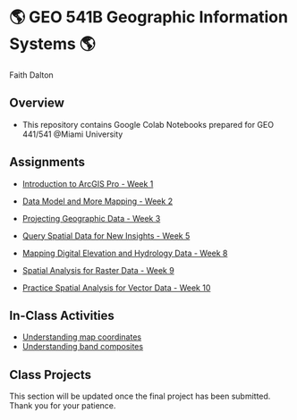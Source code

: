 # :earth_americas: GEO 541B Geographic Information Systems :earth_americas:

Faith Dalton

## Overview
- This repository contains Google Colab Notebooks prepared for GEO 441/541 @Miami University

## Assignments

- [Introduction to ArcGIS Pro - Week 1](Weekly_Assignments/introduction_to_arcgis_pro_gui.ipynb)
  
- [Data Model and More Mapping - Week 2](Weekly_Assignments/data_model_and_more_mapping.ipynb)

- [Projecting Geographic Data - Week 3](Weekly_Assignments/projecting_geographic_data.ipynb)

- [Query Spatial Data for New Insights - Week 5](Weekly_Assignments/query_spatial_data_for_new_insights.ipynb)

- [Mapping Digital Elevation and Hydrology Data - Week 8](Weekly_Assignments/Mapping_digital_elevation_and_hydrology_data.ipynb)

- [Spatial Analysis for Raster Data - Week 9](https://github.com/F-Dalton34/gis-project-portfolio-geo541b/blob/main/Weekly_Assignments/Raster%20Data.ipynb) 

- [Practice Spatial Analysis for Vector Data - Week 10](https://github.com/F-Dalton34/gis-project-portfolio-geo541b/blob/main/Spatial_Analysis/Practice_SA_for_vector_data.ipynb)

## In-Class Activities

- [Understanding map coordinates](ICA/Understanding_Coordinates.ipynb)
- [Understanding band composites](ICA/understand_band_composite.ipynb)

## Class Projects
This section will be updated once the final project has been submitted. Thank you for your patience. 
